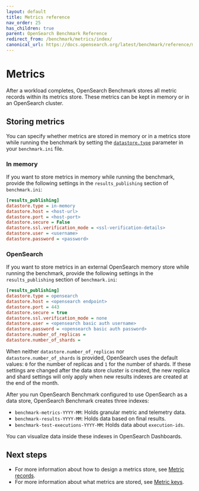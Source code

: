 ```yaml
---
layout: default
title: Metrics reference
nav_order: 25
has_children: true
parent: OpenSearch Benchmark Reference
redirect_from: /benchmark/metrics/index/
canonical_url: https://docs.opensearch.org/latest/benchmark/reference/metrics/index/
---
```


# Metrics

After a workload completes, OpenSearch Benchmark stores all metric records within its metrics store. These metrics can be kept in memory or in an OpenSearch cluster. 

## Storing metrics

You can specify whether metrics are stored in memory or in a metrics store while running the benchmark by setting the [`datastore.type`]({{site.url}}{{site.baseurl}}/benchmark/configuring-benchmark/#results_publishing) parameter in your `benchmark.ini` file. 

### In memory

If you want to store metrics in memory while running the benchmark, provide the following settings in the `results_publishing` section of `benchmark.ini`:

```ini
[results_publishing]
datastore.type = in-memory
datastore.host = <host-url>
datastore.port = <host-port>
datastore.secure = False
datastore.ssl.verification_mode = <ssl-verification-details>
datastore.user = <username>
datastore.password = <password>
```

### OpenSearch

If you want to store metrics in an external OpenSearch memory store while running the benchmark, provide the following settings in the `results_publishing` section of `benchmark.ini`:

```ini
[results_publishing]
datastore.type = opensearch
datastore.host = <opensearch endpoint>
datastore.port = 443
datastore.secure = true
datastore.ssl.verification_mode = none
datastore.user = <opensearch basic auth username>
datastore.password = <opensearch basic auth password>
datastore.number_of_replicas = 
datastore.number_of_shards = 
```
When neither `datastore.number_of_replicas` nor `datastore.number_of_shards` is provided, OpenSearch uses the default values: `0` for the number of replicas and `1` for the number of shards. If these settings are changed after the data store cluster is created, the new replica and shard settings will only apply when new results indexes are created at the end of the month. 

After you run OpenSearch Benchmark configured to use OpenSearch as a data store, OpenSearch Benchmark creates three indexes:

- `benchmark-metrics-YYYY-MM`: Holds granular metric and telemetry data.
- `benchmark-results-YYYY-MM`: Holds data based on final results.
- `benchmark-test-executions-YYYY-MM`: Holds data about `execution-ids`.

You can visualize data inside these indexes in OpenSearch Dashboards.


## Next steps

- For more information about how to design a metrics store, see [Metric records]({{site.url}}{{site.baseurl}}/benchmark/metrics/metric-records/).
- For more information about what metrics are stored, see [Metric keys]({{site.url}}{{site.baseurl}}/benchmark/metrics/metric-keys/).
